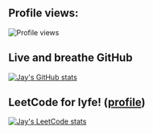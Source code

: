 ## Profile views:
 
<img src="https://gpvc.arturio.dev/neversettlejay" alt="Profile views"/>

## Live and breathe GitHub 

[![Jay's GitHub stats](https://github-readme-stats.vercel.app/api?username=neversettlejay&show_icons=true&icon_color=586069&text_color=586069&bg_color=fff&line_height=30&hide_title=true&title_color=0366d6)](https://github.com/anuraghazra/github-readme-stats)

## LeetCode for lyfe! ([profile](https://leetcode.com/jayneversettle))
[![Jay's LeetCode stats](https://leetcode-stats-six.vercel.app/api?username=jayneversettle)](https://github.com/KnlnKS/leetcode-stats)
